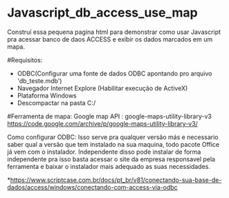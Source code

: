 # Javascript_db_access_use_map
Construí essa pequena pagina html para demonstrar como usar Javascript pra acessar banco de daos ACCESS e exibir os dados marcados em um mapa.


#Requisitos:
* ODBC(Configurar uma fonte de dados ODBC apontando pro arquivo 'db_teste.mdb')
* Navegador Internet Explore (Habilitar execução de ActiveX)
* Plataforma Windows
* Descompactar na pasta C:/ 

#Ferramenta de mapa:
Google map API : google-maps-utility-library-v3
https://code.google.com/archive/p/google-maps-utility-library-v3/



Como configurar ODBC:
Isso serve pra qualquer versão más e necessario saber qual a versão que tem instalado na sua maquina, todo pacote Office já vem com o instalador. Independente disso pode instalar de forma independente pra isso basta acessar o site da empresa responsavel pela ferramenta e baixar o instalador mais adequado as suas necessidades. 

*https://www.scriptcase.com.br/docs/pt_br/v81/conectando-sua-base-de-dados/access/windows/conectando-com-access-via-odbc

